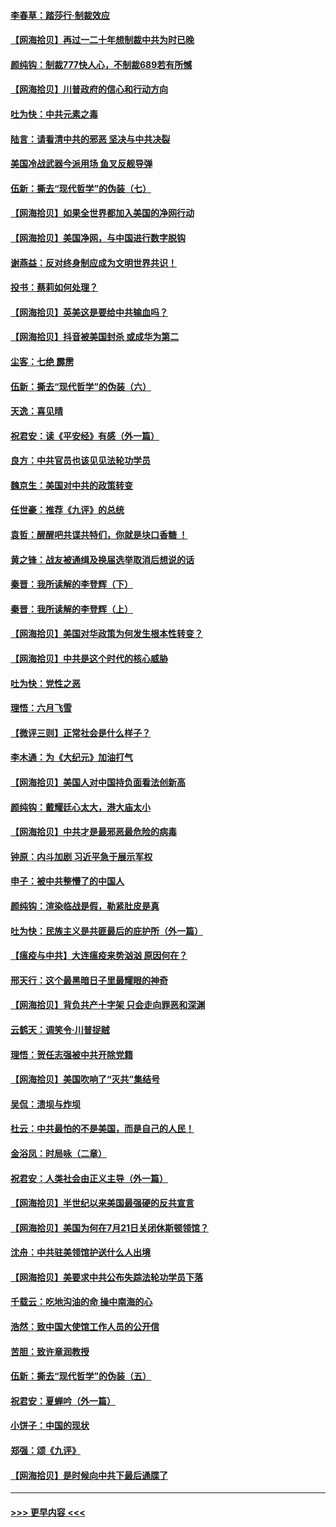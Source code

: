 #### [李春草：踏莎行·制裁效应](../pages/nsc993/n12318290.md?t=08110151) 
#### [【网海拾贝】再过一二十年想制裁中共为时已晚](../pages/nsc993/n12318195.md?t=08110151) 
#### [颜纯钩：制裁777快人心，不制裁689若有所憾](../pages/nsc993/n12316912.md?t=08110151) 
#### [【网海拾贝】川普政府的信心和行动方向](../pages/nsc993/n12316673.md?t=08110151) 
#### [吐为快：中共元素之毒](../pages/nsc993/n12316547.md?t=08110151) 
#### [陆言：请看清中共的邪恶 坚决与中共决裂](../pages/nsc993/n12315784.md?t=08110151) 
#### [美国冷战武器今派用场 鱼叉反舰导弹](../pages/nsc993/n12316258.md?t=08110151) 
#### [伍新：撕去“现代哲学”的伪装（七）](../pages/nsc993/n12315846.md?t=08110151) 
#### [【网海拾贝】如果全世界都加入美国的净网行动](../pages/nsc993/n12315588.md?t=08110151) 
#### [【网海拾贝】美国净网，与中国进行数字脱钩](../pages/nsc993/n12312813.md?t=08110151) 
#### [谢燕益：反对终身制应成为文明世界共识！](../pages/nsc993/n12310465.md?t=08110151) 
#### [投书：蔡莉如何处理？](../pages/nsc993/n12310224.md?t=08110151) 
#### [【网海拾贝】英美这是要给中共输血吗？](../pages/nsc993/n12307646.md?t=08110151) 
#### [【网海拾贝】抖音被美国封杀 或成华为第二](../pages/nsc993/n12305277.md?t=08110151) 
#### [尘客：七绝 霹雳](../pages/nsc993/n12304053.md?t=08110151) 
#### [伍新：撕去“现代哲学”的伪装（六）](../pages/nsc993/n12303243.md?t=08110151) 
#### [天逸：喜见晴](../pages/nsc993/n12303226.md?t=08110151) 
#### [祝君安：读《平安经》有感（外一篇）](../pages/nsc993/n12303170.md?t=08110151) 
#### [良方：中共官员也该见见法轮功学员](../pages/nsc993/n12302985.md?t=08110151) 
#### [魏京生：美国对中共的政策转变](../pages/nsc993/n12302929.md?t=08110151) 
#### [任世豪：推荐《九评》的总统](../pages/nsc993/n12302838.md?t=08110151) 
#### [袁哲：醒醒吧共谍共特们，你就是块口香糖 ！](../pages/nsc993/n12302678.md?t=08110151) 
#### [黄之锋：战友被通缉及换届选举取消后想说的话](../pages/nsc993/n12302681.md?t=08110151) 
#### [秦晋：我所读解的李登辉（下）](../pages/nsc993/n12302171.md?t=08110151) 
#### [秦晋：我所读解的李登辉（上）](../pages/nsc993/n12301979.md?t=08110151) 
#### [【网海拾贝】美国对华政策为何发生根本性转变？](../pages/nsc993/n12302091.md?t=08110151) 
#### [【网海拾贝】中共是这个时代的核心威胁](../pages/nsc993/n12300541.md?t=08110151) 
#### [吐为快：党性之恶](../pages/nsc993/n12300263.md?t=08110151) 
#### [理悟：六月飞雪](../pages/nsc993/n12300243.md?t=08110151) 
#### [【微评三则】正常社会是什么样子？](../pages/nsc993/n12300228.md?t=08110151) 
#### [李木通：为《大纪元》加油打气](../pages/nsc993/n12280363.md?t=08110151) 
#### [【网海拾贝】美国人对中国持负面看法创新高](../pages/nsc993/n12298720.md?t=08110151) 
#### [颜纯钩：戴耀廷心太大，港大庙太小](../pages/nsc993/n12297682.md?t=08110151) 
#### [【网海拾贝】中共才是最邪恶最危险的病毒](../pages/nsc993/n12296470.md?t=08110151) 
#### [钟原：内斗加剧 习近平急于展示军权](../pages/nsc993/n12292544.md?t=08110151) 
#### [申子：被中共整懵了的中国人](../pages/nsc993/n12291389.md?t=08110151) 
#### [颜纯钩：渲染临战是假，勒紧肚皮是真](../pages/nsc993/n12290945.md?t=08110151) 
#### [吐为快：民族主义是共匪最后的庇护所（外一篇）](../pages/nsc993/n12290887.md?t=08110151) 
#### [【瘟疫与中共】大连瘟疫来势汹汹 原因何在？](../pages/nsc993/n12287474.md?t=08110151) 
#### [邢天行：这个最黑暗日子里最耀眼的神奇](../pages/nsc993/n12289882.md?t=08110151) 
#### [【网海拾贝】背负共产十字架 只会走向罪恶和深渊](../pages/nsc993/n12288290.md?t=08110151) 
#### [云鹤天：调笑令·川普捉贼](../pages/nsc993/n12285672.md?t=08110151) 
#### [理悟：贺任志强被中共开除党籍](../pages/nsc993/n12285597.md?t=08110151) 
#### [【网海拾贝】美国吹响了“灭共”集结号](../pages/nsc993/n12284522.md?t=08110151) 
#### [吴侃：溃坝与炸坝](../pages/nsc993/n12283593.md?t=08110151) 
#### [杜云：中共最怕的不是美国，而是自己的人民！](../pages/nsc993/n12282935.md?t=08110151) 
#### [金浴凤：时局咏（二章）](../pages/nsc993/n12282923.md?t=08110151) 
#### [祝君安：人类社会由正义主导（外一篇）](../pages/nsc993/n12282809.md?t=08110151) 
#### [【网海拾贝】半世纪以来美国最强硬的反共宣言](../pages/nsc993/n12282656.md?t=08110151) 
#### [【网海拾贝】美国为何在7月21日关闭休斯顿领馆？](../pages/nsc993/n12279731.md?t=08110151) 
#### [沈舟：中共驻美领馆护送什么人出境](../pages/nsc993/n12278949.md?t=08110151) 
#### [【网海拾贝】美要求中共公布失踪法轮功学员下落](../pages/nsc993/n12277656.md?t=08110151) 
#### [千载云：吃地沟油的命 操中南海的心](../pages/nsc993/n12277533.md?t=08110151) 
#### [浩然：致中国大使馆工作人员的公开信](../pages/nsc993/n12277436.md?t=08110151) 
#### [苦胆：致许章润教授](../pages/nsc993/n12274876.md?t=08110151) 
#### [伍新：撕去“现代哲学”的伪装（五）](../pages/nsc993/n12274833.md?t=08110151) 
#### [祝君安：夏蝉吟（外一篇）](../pages/nsc993/n12274794.md?t=08110151) 
#### [小饼子：中国的现状](../pages/nsc993/n12274774.md?t=08110151) 
#### [郑强：颂《九评》](../pages/nsc993/n12274570.md?t=08110151) 
#### [【网海拾贝】是时候向中共下最后通牒了](../pages/nsc993/n12274156.md?t=08110151) 

----
#### [ >>> 更早内容 <<< ](../indexes/nsc993-earlier.md)
